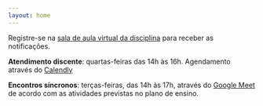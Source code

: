 ```yaml
---
layout: home
---
```


Registre-se na [sala de aula virtual da disciplina](https://nead.ifb.edu.br/course/view.php?id=9375) para receber as notificações.

**Atendimento discente**: quartas-feiras das 14h às 16h. Agendamento através do [Calendly](https://calendly.com/daniel-saad/atendimento-discente)

**Encontros síncronos**: terças-feiras, das 14h às 17h, através do [Google Meet](https://meet.google.com/nia-jnwf-izu) de acordo com as atividades previstas no plano de ensino.
